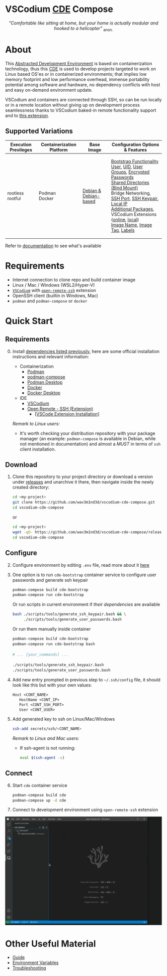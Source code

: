 # VSCodium [CDE](https://github.com/wav3m1nd3d/ade-spec/README.md#CDE "Containerized Development Environment" ) Compose

<p align=center> <i>"Comfortable like sitting at home, but your home is actually modular and hooked to a helicopter"</i> <sub>anon.</sub></p>

# About

This [Abstracted Development Environment](https://github.com/wav3m1nd3d/ade-spec "ADE Specification") is based on containerization technology, thus this [CDE](https://github.com/wav3m1nd3d/ade-spec/README.md#CDE "Containerized Development Environment") is used to develop projects targeted to work on Linux based OS'es or in containerized environments; that implies low memory footprint and low performance overhead, immense portability potential among software and hardware, no dependency conflicts with host and easy on-demand environment update.

VSCodium and containers are connected through SSH, so can be run locally or in a remote location without giving up on development process seamlessness thanks to VSCodium baked-in remote functionality support and to [this extension](https://open-vsx.org/extension/jeanp413/open-remote-ssh).


## Supported Variations

| Execution Previleges | Containerization Platform | Base Image | Configuration Options & Features | 
| --- | --- | --- | --- |
| <dl><dt>rootless</dt><dt>rootful</dt></dl> | <dl><dt>Podman</dt><dt>Docker</dt></dl> | <dl><dt>[Debian & Debian-based](# "BASE_IMG_NAME, BASE_IMG_TAG")</dt></dl> | <dl><dt>[Bootstrap Functionality](# "Enables CDE pre-build configuration and script execution even on systems without dependencies installed: BOOT_CONT_USER, BOOT_CONT_USER_UID, BOOT_CONT_USER_GROUPS")</dt><dt>[User](# "CONT_USER"), [UID](# "CONT_USER_UID"), [User Groups](# "CONT_USER_GROUPS"), [Encrypted Passwords](# "Generates and reads user passwords in encrypted form: CONT_USERS_PASS_DIR")</dt><dt>[Shared Directories (Bind Mount)](# "HOST_PROJ_DIR, CONT_PROJ_DIR, CONT_CDE_DIR, HOST_CDE_DIR, CONT_USERNS_MODE")</dt><dt>Bridge Networking, [SSH Port](# "CONT_SSH_PORT"), [SSH Keypair](# "Generates and uses ssh keys for passwordless public key authentication: HOST_SSH_DIR, HOST_SSH_KEYPAIR_NAME"), [Local IP](# "CONT_IP")</dt><dt>[Additional Packages](# "CONT_PKGS"), VSCodium Extensions ([online](# "CONT_CODIUM_EXTS"), [local](# "HOST_CODIUM_EXTS_DIR"))</dt><dt>[Image Name](# "IMG_NAME"), [Image Tag](# "IMG_TAG"), [Labels](# "IMG_VER, IMG_DESC")</dt><dt></dt></dl> |

Refer to [documentation](https://github.com/wav3m1nd3d/vscodium-cde-compose/blob/main/docs/guide.md) to see what's available

# Requirements

* Internet connection to clone repo and build container image
* Linux / Mac / Windows (WSL2/Hyper-V)
* [`VSCodium`](https://vscodium.com) with [`open-remote-ssh`](https://open-vsx.org/extension/jeanp413/open-remote-ssh) extension
* OpenSSH client (builtin in Windows, Mac)
* `podman` and `podman-compose` or `docker`

# Quick Start

## Requirements

0. Install [dependencies listed previously](#requirements), here are some official installation instructions and relevant information:
	* Containerization
		* [Podman](https://podman.io/docs/installation)
		* [podman-compose](https://github.com/containers/podman-compose#installation)
		* [Podman Desktop](https://podman-desktop.io/downloads)
		* [Docker](https://docs.docker.com/engine/install)
		* [Docker Desktop](https://docs.docker.com/desktop/install/linux-install)
	* IDE
		* [VSCodium](https://vscodium.com/#install)
		* [Open Remote - SSH (Extension)](https://open-vsx.org/extension/jeanp413/open-remote-ssh#ssh-host-requirements#) 
			* [\[VSCode Extension Installation\]](https://code.visualstudio.com/learn/get-started/extensions)
		
	_Remark to Linux users:_
	* It's worth checking your distribution repository with your package manager (an example: `podman-compose` is available in Debian, while not mentioned in documentation) and almost a _MUST_ in terms of `ssh` client installation.


## Download

1. Clone this repository to your project directory or download a version under [releases](https://github.com/wav3m1nd3d/vscodium-cde-compose/releases) and unarchive it there, then navigate inside the newly created directory:

	```sh
	cd <my-project>
	git clone https://github.com/wav3m1nd3d/vscodium-cde-compose.git
	cd vscodium-cde-compose
	```

	or

	```sh
	cd <my-project>
	wget -qO- https://github.com/wav3m1nd3d/vscodium-cde-compose/releases/vscodium-cde-compose_<version>.zip | unzip -
	cd vscodium-cde-compose
	```


## Configure

2. Configure environment by editing `.env` file, read more about it [here](https://github.com/wav3m1nd3d/vscodium-cde-compose/blob/main/docs/env.md)


3. One option is to run `cde-bootstrap` container service to configure user passwords and generate ssh keypair

	```sh
	podman-compose build cde-bootstrap
	podman-compose run cde-bootstrap
	```

	Or run scripts in current environment if _their dependencies_ are available

	```sh
	bash ./scripts/tools/generate_ssh_keypair.bash && \
	     ./scripts/tools/generate_user_passwords.bash
	```

	Or run them manually inside container
	```sh
	podman-compose build cde-bootstrap
	podman-compose run cde-bootstrap bash

	# ... [your_commands] ...

	./scripts/tools/generate_ssh_keypair.bash
	./scripts/tools/generate_user_passwords.bash
	```



4. Add new entry prompted in previous step to `~/.ssh/config` file, it should look like this but with your own values:
   ```
   Host <CONT_NAME>
      HostName <CONT_IP>
      Port <CONT_SSH_PORT>
      User <CONT_USER>
   ```

5. Add generated key to ssh on Linux/Mac/Windows
	```sh
	ssh-add secrets/ssh/<CONT_NAME>
	```

	_Remark to Linux and Mac users:_
	* If ssh-agent is not running:
		```sh
		eval $(ssh-agent -s)
		``` 

## Connect

6. Start `cde` container service
   ```sh
   podman-compose build cde
   podman-compose up -d cde
   ```

7. Connect to development environment using `open-remote-ssh` extension

![](https://raw.githubusercontent.com/wav3m1nd3d/vscodium-cde-compose/main/docs/images/open-remote-ssh-demonstration.gif)

# Other Useful Material

* [Guide](https://github.com/wav3m1nd3d/vscodium-cde-compose/blob/main/docs/guide.md)
* [Environment Variables](https://github.com/wav3m1nd3d/vscodium-cde-compose/blob/main/docs/env.md)
* [Troubleshooting](https://github.com/wav3m1nd3d/vscodium-cde-compose/blob/main/docs/troubleshooting.md)

